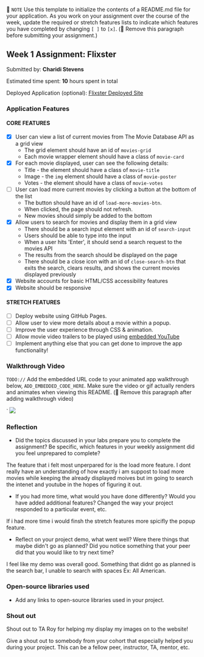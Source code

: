📝 `NOTE` Use this template to initialize the contents of a README.md file for your application. As you work on your assignment over the course of the week, update the required or stretch features lists to indicate which features you have completed by changing `[ ]` to `[x]`. (🚫 Remove this paragraph before submitting your assignment.)

## Week 1 Assignment: Flixster

Submitted by: **Charidi Stevens**

Estimated time spent: **10** hours spent in total

Deployed Application (optional): [Flixster Deployed Site](ADD_LINK_HERE)

### Application Features

#### CORE FEATURES

- [x] User can view a list of current movies from The Movie Database API as a grid view
  - The grid element should have an id of `movies-grid`
  - Each movie wrapper element should have a class of `movie-card`
- [x] For each movie displayed, user can see the following details:
  - Title - the element should have a class of `movie-title`
  - Image - the `img` element should have a class of `movie-poster`
  - Votes - the element should have a class of `movie-votes`
- [ ] User can load more current movies by clicking a button at the bottom of the list
  - The button should have an id of `load-more-movies-btn`.
  - When clicked, the page should not refresh.
  - New movies should simply be added to the bottom
- [x] Allow users to search for movies and display them in a grid view
  - There should be a search input element with an id of `search-input`
  - Users should be able to type into the input
  - When a user hits 'Enter', it should send a search request to the movies API
  - The results from the search should be displayed on the page
  - There should be a close icon with an id of `close-search-btn` that exits the search, clears results, and shows the current movies displayed previously
- [x] Website accounts for basic HTML/CSS accessibility features
- [x] Website should be responsive

#### STRETCH FEATURES

- [ ] Deploy website using GitHub Pages. 
- [ ] Allow user to view more details about a movie within a popup.
- [ ] Improve the user experience through CSS & animation.
- [ ] Allow movie video trailers to be played using [embedded YouTube](https://support.google.com/youtube/answer/171780?hl=en)
- [ ] Implement anything else that you can get done to improve the app functionality!

### Walkthrough Video

`TODO://` Add the embedded URL code to your animated app walkthrough below, `ADD_EMBEDDED_CODE_HERE`. Make sure the video or gif actually renders and animates when viewing this README. (🚫 Remove this paragraph after adding walkthrough video)

`
![](https://i.imgur.com/YFToKsS.gif)

### Reflection

* Did the topics discussed in your labs prepare you to complete the assignment? Be specific, which features in your weekly assignment did you feel unprepared to complete?

The feature that i felt most unperpared for is the load more feature. I dont really have an understanding of how exactly i am suppost to load more movies while keeping the already displayed moives but im going to search the intenet and youtube in the hopes of figuring it out.

* If you had more time, what would you have done differently? Would you have added additional features? Changed the way your project responded to a particular event, etc.
  
If i had more time i would finsh the stretch features more spicifly the popup feature.

* Reflect on your project demo, what went well? Were there things that maybe didn't go as planned? Did you notice something that your peer did that you would like to try next time?

I feel like my demo was overall good. Something that didnt go as planned is the search bar, I unable to search with spaces Ex: All American.

### Open-source libraries used

- Add any links to open-source libraries used in your project.

### Shout out

Shout out to TA Roy for helping my display my images on to the website! 

Give a shout out to somebody from your cohort that especially helped you during your project. This can be a fellow peer, instructor, TA, mentor, etc.

